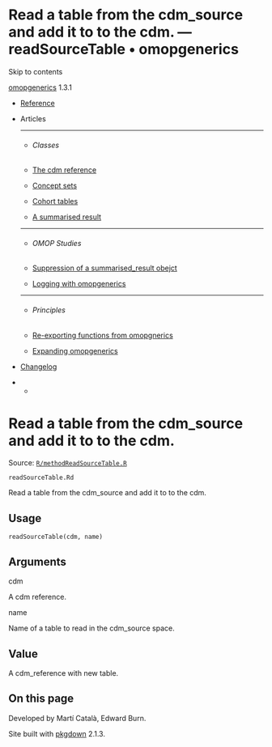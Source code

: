 # Read a table from the cdm_source and add it to to the cdm. — readSourceTable • omopgenerics

Skip to contents

[omopgenerics](../index.html) 1.3.1

  * [Reference](../reference/index.html)
  * Articles
    * * * *

    * ###### Classes

    * [The cdm reference](../articles/cdm_reference.html)
    * [Concept sets](../articles/codelists.html)
    * [Cohort tables](../articles/cohorts.html)
    * [A summarised result](../articles/summarised_result.html)
    * * * *

    * ###### OMOP Studies

    * [Suppression of a summarised_result obejct](../articles/suppression.html)
    * [Logging with omopgenerics](../articles/logging.html)
    * * * *

    * ###### Principles

    * [Re-exporting functions from omopgnerics](../articles/reexport.html)
    * [Expanding omopgenerics](../articles/expanding_omopgenerics.html)
  * [Changelog](../news/index.html)


  *   * [](https://github.com/darwin-eu/omopgenerics/)



# Read a table from the cdm_source and add it to to the cdm.

Source: [`R/methodReadSourceTable.R`](https://github.com/darwin-eu/omopgenerics/blob/v1.3.1/R/methodReadSourceTable.R)

`readSourceTable.Rd`

Read a table from the cdm_source and add it to to the cdm.

## Usage
    
    
    readSourceTable(cdm, name)

## Arguments

cdm
    

A cdm reference.

name
    

Name of a table to read in the cdm_source space.

## Value

A cdm_reference with new table.

## On this page

Developed by Martí Català, Edward Burn.

Site built with [pkgdown](https://pkgdown.r-lib.org/) 2.1.3.
